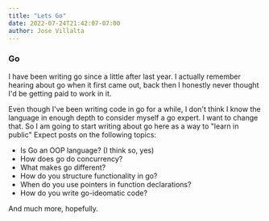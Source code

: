 ```yaml
---
title: "Lets Go"
date: 2022-07-24T21:42:07-07:00
author: Jose Villalta
---
```



### Go

I have been writing go since a little after last year. I actually remember hearing about go when it first came out, back then I honestly never thought I'd be getting paid to work in it. 

Even though I've been writing code in go for a while, I don't think I know the language in enough depth to consider myself a go expert. I want to change that. So I am going to start writing about go here as a way to "learn in public"
Expect posts on the following topics:

- Is Go an OOP language? (I think so, yes)
- How does go do concurrency?
- What makes go different?
- How do you structure functionality in go?
- When do you use pointers in function declarations?
- How do you write go-ideomatic code?

And much more, hopefully. 



